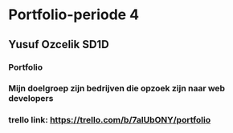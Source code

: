 # Portfolio-periode 4

## Yusuf Ozcelik SD1D

### Portfolio

### Mijn doelgroep zijn bedrijven die opzoek zijn naar web developers


### trello link: https://trello.com/b/7alUbONY/portfolio
